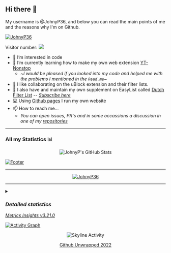 ## Hi there 👋  
My username is @JohnyP36, and below you can read the main points of me and the reasons why I'm on Github.
<p align="left"> <a href="https://komarev.com/ghpvc/?username=JohnyP36&label=Profile%20views&color=lightgrey&style=flat"> <img src="https://komarev.com/ghpvc/?username=JohnyP36&label=Profile%20views&color=lightgrey&style=flat" alt="JohnyP36"/></a> </p>  
<p>Visitor number: <img src="https://profile-counter.glitch.me/JohnyP36/count.svg"></img></p>

- 👀 I’m interested in code
- 🌱 I’m currently learning how to make my own web extension [YT-Nonstop](https://github.com/JohnyP36/YT-Nonstop)
    - ~*I would be pleased if you looked into my code and helped me with the problems I mentioned in the `Read.me`*~ 
- 💞️ I like collaborating on the uBlock extension and their filter lists. 
- 🔗 I also have and maintain my own supplement on EasyList called [Dutch Filter List](https://github.com/JohnyP36/Personal-List) -- *[Subscribe here](https://subscribe.adblockplus.org/?location=https://raw.githubusercontent.com/JohnyP36/Personal-List/cdn-page/Dutch%20Filter%20List%20(uBo).txt&title=Dutch%20Filter%20List)*
- 💻 Using [Github pages](https://johnyp36.github.io/) I run my own website
- 📫 How to reach me...
    - *You can open issues, PR's and in some occassions a discussion in one of my [repositories](https://github.com/JohnyP36?tab=repositories)*

---

### All my Statistics 📊
<!--- <a href="https://github.com/JohnyP36">
  <img align="center" src="https://github-readme-stats.vercel.app/api?username=JohnyP36&show_icons=true&count_private=true&include_all_commits=true&theme=aura&border_radius=50px&custom_title=All%20My%20Stats%20in%20a%20Nutshell&title_color=D93A7C&border_color=FF3B3B" />
</a>
<a href="https://github.com/JohnyP36">
  <img align="center" src="https://github-readme-stats.vercel.app/api/top-langs/?username=JohnyP36&layout=compact&langs_count=10" />
</a> --->

<!--[![JohnyP's GitHub Stats](https://github-readme-stats.vercel.app/api?username=JohnyP36&show_icons=true&count_private=true&include_all_commits=true&theme=aura&border_radius=50px&custom_title=All%20My%20Stats%20in%20a%20Nutshell&title_color=DE3686&border_color=FF3B3B&bg_color=333333)]() <br> -->

<p align="center">
    <img src="https://github-readme-stats.vercel.app/api?username=JohnyP36&show_icons=true&count_privatefalse&include_all_commits=true&show=reviews&theme=aura&border_radius=50px&custom_title=All%20My%20Stats%20in%20a%20Nutshell&title_color=DE3686&border_color=FF3B3B&bg_color=333333" alt="JohnyP's GitHub Stats"></img>
</p>

[![Footer](https://capsule-render.vercel.app/api?type=waving&color=timeGradient&height=100&section=footer&desc=Please%20Support%20Me!&animation=blinking&fontColor=5e5e5e&descSize=28&descAlignY=100&rotate=10&descAlign=25&text=Please%20Support%20Me!&fontSize=28&fontAlign=75&fontAlignY=30)](https://www.paypal.com/donate?hosted_button_id=8BBT5V55TGVXW)

---
<p align="center"> <a href="https://github.com/ryo-ma/github-profile-trophy"><img src="https://github-profile-trophy.vercel.app/?username=JohnyP36&theme=flat&column=7&margin-w=5&margin-h=5" alt="JohnyP36" /></a> </p>

---
<details><summary><i><h3>Detailed statistics</h3> <a href="https://metrics.lecoq.io/about/JohnyP36"> Metrics Insights v3.21.0 </a></i></summary> 

<table align="center">
  <tr>
    <td align="center" width="400">
        <img src="/.github/src/github-metrics.svg" alt="Metrics" width="400"></img>
    </td>
    <td align="center">
        <img src="/.github/src/metrics.plugin.isocalendar.fullyear.svg" alt="Full-year calendar" width="400"></img>
    </td>
  </tr>
  <tr>
    <td align="center">
       <img src="/.github/src/metrics.plugin.languages.indepth.svg" alt="Languages" width="400"></img>
    </td>
    <td align="center">
       <img src="/.github/src/metrics.plugin.languages.recently-used.svg" alt="Languages" width="400"></img>
    </td>
  </tr>
  <tr>
    <td align="center" colspan="2">
      <img src="http://github-profile-summary-cards.vercel.app/api/cards/profile-details?username=JohnyP36&theme=moltack"></img>
    </td>
  </tr>
  <tr>
    <td align="center">
       <img src="https://github-readme-stats.vercel.app/api/top-langs/?username=JohnyP36&size_weight=0&count_weight=1&langs_count=10&layout=compact" alt="Languages"></img>
    </td>
    <td align="center">
       <img src="https://github-profile-summary-cards.vercel.app/api/cards/most-commit-language?username=JohnyP36&theme=moltack&exclude=SVG,Go,csharp" alt="Languages"></img>
    </td>
  </tr>
  <tr>
    <td align="center">
       <img src="/.github/src/metrics.plugin.habits.charts.svg" alt="Recent Activity" width="400"></img>
    </td>
    <td align="center">
       <img src="/.github/src/metrics.plugin.followup.indepth.svg" alt="Indepth Analysis" width="400"></img>
    </td>
  </tr>
  <tr>
    <td align="center" colspan="2">
       <img src="/.github/src/metrics.plugin.reactions.svg" alt="Reactions" width="400"></img>
    </td>
  </tr>
  <tr>
    <td align="center">
        <img src=".github/src/metrics.plugin.starlists.languages.svg" alt="Featured star list languages" width="400"></img> 
    </td>
    <td align="center">
        <img src=".github/src/metrics.plugin.achievements.compact.svg" alt="Achievements Compact Display" width="400"></img>
    </td>
</table>

</details>

[![Activity Graph](https://github-readme-activity-graph.vercel.app/graph?username=JohnyP36&theme=github&area=true&area_color=EFFFEF&point=FF1D1D&custom_title=My%20Contribution%20Graph%20(in%20the%20last%2031%20days))]() <br>
<!--[![Top Language](https://github-readme-stats.vercel.app/api/top-langs/?username=JohnyP36&layout=compact&langs_count=10")]() <br> -->
<!--[![Footer](https://capsule-render.vercel.app/api?type=waving&color=timeGradient&height=75&section=footer&desc=Please%20Support%20Me!&animation=blinking&fontColor=5e5e5e&descSize=28)](https://www.paypal.com/donate?hosted_button_id=8BBT5V55TGVXW) -->

<p align="center">
<img src="/.github/src/metrics.plugin.skyline.svg" alt="Skyline Activity"></img>
</p>

<p align="center">
 <a href="https://user-images.githubusercontent.com/81161435/212843055-9f879454-7992-4997-a2e1-f3494f9cbf05.mp4">Github Unwrapped 2022</a>
</p>

<!---
JohnyP36/JohnyP36 is a ✨ special ✨ repository because its `README.md` (this file) appears on your GitHub profile.
You can click the Preview link to take a look at your changes.
--->

